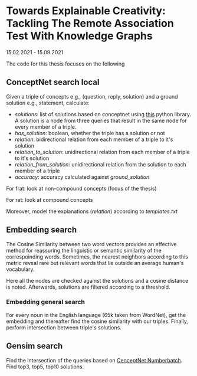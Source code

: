 # Towards Explainable Creativity: Tackling The Remote Association Test With Knowledge Graphs

15.02.2021 - 15.09.2021

The code for this thesis focuses on the following

## ConceptNet search local
Given a triple of concepts e.g., (question, reply, solution) and a ground solution e.g., statement, calculate:

- *solutions*: list of solutions based on conceptnet using [this](https://github.com/ldtoolkit/conceptnet-lite) python library. A solution is a node from three queries that result in the same node for every member of a triple.
- *has_solution*: boolean, whether the triple has a solution or not
- *relation*: bidirectional relation from each member of a triple to it's solution
- *relation_to_solution*: unidirectional relation from each member of a triple to it's solution
- *relation_from_solution*: unidirectional relation from the solution to each member of a triple
- *accuracy*: accuracy calculated against *ground_solution*

For frat: look at non-compound concepts (focus of the thesis)

For rat: look at compound concepts

Moreover, model the explanations (*relation*) according to *templates.txt*

## Embedding search
The Cosine Similarity between two word vectors provides an effective method for reassuring the linguistic or semantic similarity of the correspoinding words. Sometimes, the nearest neighbors according to this metric reveal rare but relevant words that lie outside an average human's vocabulary.

Here all the nodes are checked against the solutions and a cosine distance is noted. Afterwards, solutions are filtered according to a threshold.

### Embedding general search
For every noun in the English language (65k taken from WordNet), get the embedding and thereafter find the cosine similarity with our triples. Finally, perform intersection between triple's solutions.

## Gensim search
Find the intersection of the queries based on [CenceptNet Numberbatch](https://github.com/commonsense/conceptnet-numberbatch). Find top3, top5, top10 solutions.
